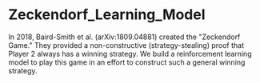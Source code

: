 # Zeckendorf_Learning_Model
In 2018, Baird-Smith et al. (arXiv:1809.04881) created the "Zeckendorf Game." They provided a non-constructive (strategy-stealing) proof that Player 2 always has a winning strategy. We build a reinforcement learning model to play this game in an effort to construct such a general winning strategy.
